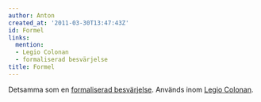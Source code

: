 ```yaml
---
author: Anton
created_at: '2011-03-30T13:47:43Z'
id: Formel
links:
  mention:
  - Legio Colonan
  - formaliserad besvärjelse
title: Formel
---
```


Detsamma som en [formaliserad besvärjelse]. Används inom [Legio Colonan].

  [formaliserad besvärjelse]: formaliserad_besvärjelse
  [Legio Colonan]: Legio_Colonan
